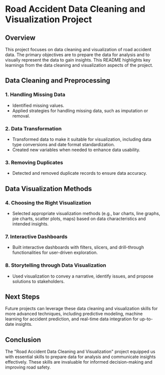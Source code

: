 # Road Accident Data Cleaning and Visualization Project

## Overview

This project focuses on data cleaning and visualization of road accident data. The primary objectives are to prepare the data for analysis and to visually represent the data to gain insights. This README highlights key learnings from the data cleaning and visualization aspects of the project.

## Data Cleaning and Preprocessing

### 1. Handling Missing Data

- Identified missing values.
- Applied strategies for handling missing data, such as imputation or removal.

### 2. Data Transformation

- Transformed data to make it suitable for visualization, including data type conversions and date format standardization.
- Created new variables when needed to enhance data usability.

### 3. Removing Duplicates

- Detected and removed duplicate records to ensure data accuracy.

## Data Visualization Methods

### 4. Choosing the Right Visualization

- Selected appropriate visualization methods (e.g., bar charts, line graphs, pie charts, scatter plots, maps) based on data characteristics and intended insights.


### 7. Interactive Dashboards

- Built interactive dashboards with filters, slicers, and drill-through functionalities for user-driven exploration.

### 8. Storytelling through Data Visualization

- Used visualization to convey a narrative, identify issues, and propose solutions to stakeholders.

## Next Steps

Future projects can leverage these data cleaning and visualization skills for more advanced techniques, including predictive modeling, machine learning for accident prediction, and real-time data integration for up-to-date insights.

## Conclusion

The "Road Accident Data Cleaning and Visualization" project equipped us with essential skills to prepare data for analysis and communicate insights effectively. These skills are invaluable for informed decision-making and improving road safety.

